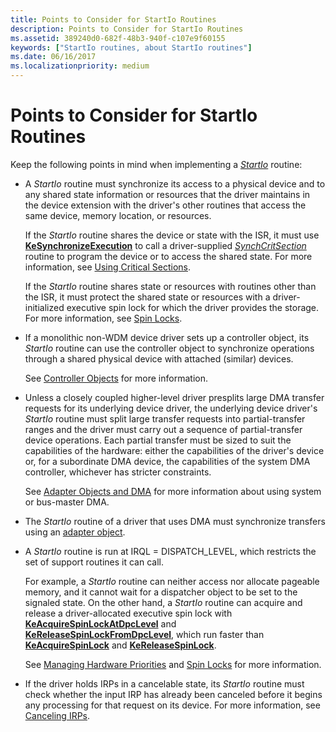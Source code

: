 ```yaml
---
title: Points to Consider for StartIo Routines
description: Points to Consider for StartIo Routines
ms.assetid: 389240d0-682f-48b3-940f-c107e9f60155
keywords: ["StartIo routines, about StartIo routines"]
ms.date: 06/16/2017
ms.localizationpriority: medium
---
```


# Points to Consider for StartIo Routines





Keep the following points in mind when implementing a [*StartIo*](https://msdn.microsoft.com/library/windows/hardware/ff563858) routine:

-   A *StartIo* routine must synchronize its access to a physical device and to any shared state information or resources that the driver maintains in the device extension with the driver's other routines that access the same device, memory location, or resources.

    If the *StartIo* routine shares the device or state with the ISR, it must use [**KeSynchronizeExecution**](https://msdn.microsoft.com/library/windows/hardware/ff553302) to call a driver-supplied [*SynchCritSection*](https://msdn.microsoft.com/library/windows/hardware/ff563928) routine to program the device or to access the shared state. For more information, see [Using Critical Sections](using-critical-sections.md).

    If the *StartIo* routine shares state or resources with routines other than the ISR, it must protect the shared state or resources with a driver-initialized executive spin lock for which the driver provides the storage. For more information, see [Spin Locks](spin-locks.md).

-   If a monolithic non-WDM device driver sets up a controller object, its *StartIo* routine can use the controller object to synchronize operations through a shared physical device with attached (similar) devices.

    See [Controller Objects](using-controller-objects.md) for more information.

-   Unless a closely coupled higher-level driver presplits large DMA transfer requests for its underlying device driver, the underlying device driver's *StartIo* routine must split large transfer requests into partial-transfer ranges and the driver must carry out a sequence of partial-transfer device operations. Each partial transfer must be sized to suit the capabilities of the hardware: either the capabilities of the driver's device or, for a subordinate DMA device, the capabilities of the system DMA controller, whichever has stricter constraints.

    See [Adapter Objects and DMA](adapter-objects-and-dma.md) for more information about using system or bus-master DMA.

-   The *StartIo* routine of a driver that uses DMA must synchronize transfers using an [adapter object](adapter-objects-and-dma.md).

-   A *StartIo* routine is run at IRQL = DISPATCH\_LEVEL, which restricts the set of support routines it can call.

    For example, a *StartIo* routine can neither access nor allocate pageable memory, and it cannot wait for a dispatcher object to be set to the signaled state. On the other hand, a *StartIo* routine can acquire and release a driver-allocated executive spin lock with [**KeAcquireSpinLockAtDpcLevel**](https://msdn.microsoft.com/library/windows/hardware/ff551921) and [**KeReleaseSpinLockFromDpcLevel**](https://msdn.microsoft.com/library/windows/hardware/ff553150), which run faster than [**KeAcquireSpinLock**](https://msdn.microsoft.com/library/windows/hardware/ff551917) and [**KeReleaseSpinLock**](https://msdn.microsoft.com/library/windows/hardware/ff553145).

    See [Managing Hardware Priorities](managing-hardware-priorities.md) and [Spin Locks](spin-locks.md) for more information.

-   If the driver holds IRPs in a cancelable state, its *StartIo* routine must check whether the input IRP has already been canceled before it begins any processing for that request on its device. For more information, see [Canceling IRPs](canceling-irps.md).

 

 




